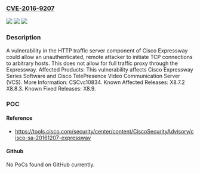 ### [CVE-2016-9207](https://cve.mitre.org/cgi-bin/cvename.cgi?name=CVE-2016-9207)
![](https://img.shields.io/static/v1?label=Product&message=Cisco%20Expressway&color=blue)
![](https://img.shields.io/static/v1?label=Version&message=n%2Fa&color=blue)
![](https://img.shields.io/static/v1?label=Vulnerability&message=unspecified&color=brighgreen)

### Description

A vulnerability in the HTTP traffic server component of Cisco Expressway could allow an unauthenticated, remote attacker to initiate TCP connections to arbitrary hosts. This does not allow for full traffic proxy through the Expressway. Affected Products: This vulnerability affects Cisco Expressway Series Software and Cisco TelePresence Video Communication Server (VCS). More Information: CSCvc10834. Known Affected Releases: X8.7.2 X8.8.3. Known Fixed Releases: X8.9.

### POC

#### Reference
- https://tools.cisco.com/security/center/content/CiscoSecurityAdvisory/cisco-sa-20161207-expressway

#### Github
No PoCs found on GitHub currently.

